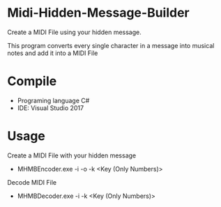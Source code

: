 # Midi-Hidden-Message-Builder
Create a MIDI File using your hidden message.

This program converts every single character in a message into musical notes and add it into a MIDI File
# Compile

- Programing language C#
- IDE: Visual Studio 2017

# Usage
Create a MIDI File with your hidden message

- MHMBEncoder.exe -i <FileText> -o <MidiFile> -k <Key (Only Numbers)> 

Decode MIDI File

- MHMBDecoder.exe -i <MidiFile> -k <Key (Only Numbers)>
